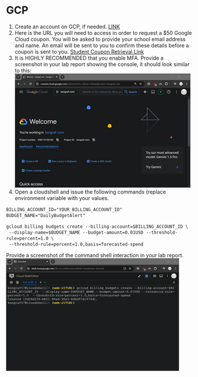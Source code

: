 # GCP												
1.	Create an account on GCP, if needed. [LINK](https://console.cloud.google.com/)
2.	Here is the URL you will need to access in order to request a $50 Google Cloud coupon. You will be asked to provide your school email address and name. An email will be sent to you to confirm these details before a coupon is sent to you. [Student Coupon Retrieval Link](https://nam12.safelinks.protection.outlook.com/?url=https%3A%2F%2Fgcp.secure.force.com%2FGCPEDU%3Fcid%3Dq7L0A2AHlh%252BVwJyYftvWjikKyDKmniI5F6MnNM3TNDyKhNM3NLxLqL4vdGZ%252BfQM0%2F&data=05%7C02%7Cken.graf%40unh.edu%7Ca43680c3100045c235a308dd2388b921%7Cd6241893512d46dc8d2bbe47e25f5666%7C0%7C0%7C638705792348872738%7CUnknown%7CTWFpbGZsb3d8eyJFbXB0eU1hcGkiOnRydWUsIlYiOiIwLjAuMDAwMCIsIlAiOiJXaW4zMiIsIkFOIjoiTWFpbCIsIldUIjoyfQ%3D%3D%7C0%7C%7C%7C&sdata=Eqi%2BOyrbiGqDhktdNFUbVR9im5RxQaDr%2FOtHavnrzAc%3D&reserved=0)
3.	It is HIGHLY RECOMMENDED that you enable MFA.  Provide a screenshot in your lab report showing the console, it should look similar to this:
 ![Console](Lab1-GCP-console.png)
4.	Open a cloudshell and issue the following commands (replace environment variable with your values. 
```
BILLING_ACCOUNT_ID="YOUR_BILLING_ACCOUNT_ID"
BUDGET_NAME="DailyBudgetAlert"
```
```
gcloud billing budgets create --billing-account=$BILLING_ACCOUNT_ID \
 --display-name=$BUDGET_NAME --budget-amount=0.01USD --threshold-rule=percent=1.0 \
 --threshold-rule=percent=1.0,basis=forecasted-spend
```
Provide a screenshot of the command shell interaction in your lab report.
![Budget](Lab1-GCP-budget.png)
